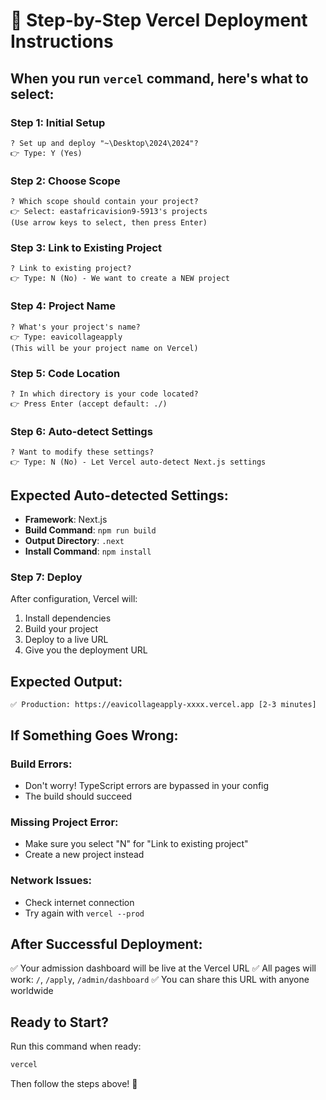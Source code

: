 # 🚀 Step-by-Step Vercel Deployment Instructions

## When you run `vercel` command, here's what to select:

### Step 1: Initial Setup
```
? Set up and deploy "~\Desktop\2024\2024"? 
👉 Type: Y (Yes)
```

### Step 2: Choose Scope
```
? Which scope should contain your project? 
👉 Select: eastafricavision9-5913's projects
(Use arrow keys to select, then press Enter)
```

### Step 3: Link to Existing Project
```
? Link to existing project? 
👉 Type: N (No) - We want to create a NEW project
```

### Step 4: Project Name
```
? What's your project's name? 
👉 Type: eavicollageapply
(This will be your project name on Vercel)
```

### Step 5: Code Location
```
? In which directory is your code located? 
👉 Press Enter (accept default: ./)
```

### Step 6: Auto-detect Settings
```
? Want to modify these settings? 
👉 Type: N (No) - Let Vercel auto-detect Next.js settings
```

## Expected Auto-detected Settings:
- **Framework**: Next.js
- **Build Command**: `npm run build`
- **Output Directory**: `.next`
- **Install Command**: `npm install`

### Step 7: Deploy
After configuration, Vercel will:
1. Install dependencies
2. Build your project
3. Deploy to a live URL
4. Give you the deployment URL

## Expected Output:
```
✅ Production: https://eavicollageapply-xxxx.vercel.app [2-3 minutes]
```

## If Something Goes Wrong:

### Build Errors:
- Don't worry! TypeScript errors are bypassed in your config
- The build should succeed

### Missing Project Error:
- Make sure you select "N" for "Link to existing project"
- Create a new project instead

### Network Issues:
- Check internet connection
- Try again with `vercel --prod`

## After Successful Deployment:

✅ Your admission dashboard will be live at the Vercel URL
✅ All pages will work: `/`, `/apply`, `/admin/dashboard`
✅ You can share this URL with anyone worldwide

## Ready to Start?

Run this command when ready:
```bash
vercel
```

Then follow the steps above! 🚀